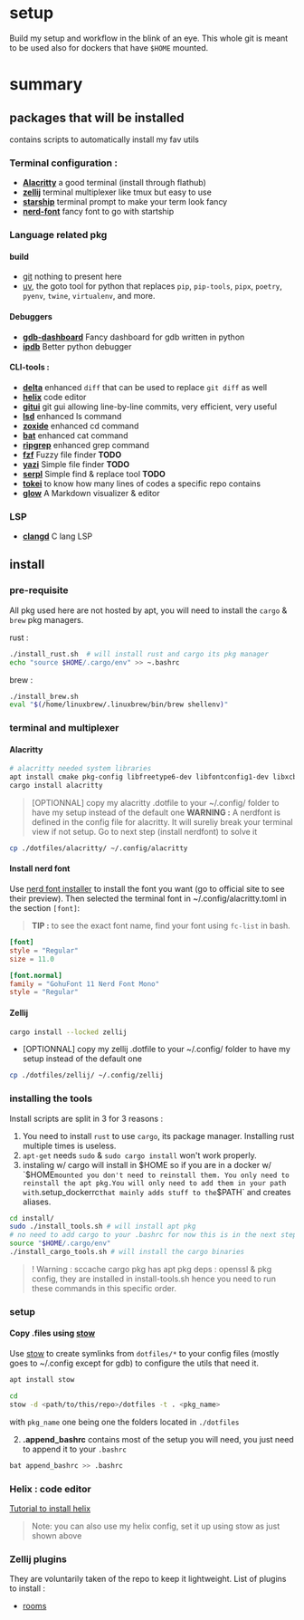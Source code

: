 # setup
Build my setup and workflow in the blink of an eye.
This whole git is meant to be used also for dockers that have `$HOME` mounted.

# summary
## packages that will be installed

contains scripts to automatically install my fav utils

### Terminal configuration : 
 - **[Alacritty](https://github.com/alacritty/alacritty)** a good terminal (install through flathub)
 - **[zellij](https://github.com/zellij-org/zellij/)** terminal multiplexer like tmux but easy to use
 - **[starship](starship.rs/)** terminal prompt to make your term look fancy
 - **[nerd-font](https://github.com/ryanoasis/nerd-fonts)** fancy font to go with startship

### Language related pkg
#### build
 - [git](https://git-scm.com/) nothing to present here
 - [uv](https://docs.astral.sh/uv/), the goto tool for python that replaces `pip`, `pip-tools`, `pipx`, `poetry`, `pyenv`, `twine`, `virtualenv`, and more.

#### Debuggers
 - **[gdb-dashboard](https://github.com/cyrus-and/gdb-dashboard)** Fancy dashboard for gdb written in python
 - **[ipdb](https://pypi.org/project/ipdb/)** Better python debugger

#### CLI-tools :
 - **[delta](https://github.com/dandavison/delta/)** enhanced `diff` that can be used to replace `git diff` as well
 - **[helix](https://github.com/helix-editor/)** code editor
 - **[gitui](https://github.com/extrawurst/gitui)** git gui allowing line-by-line commits, very efficient, very useful
 - **[lsd](https://github.com/Peltoche/lsd)** enhanced ls command
 - **[zoxide](https://github.com/ajeetdsouza/zoxide)** enhanced cd command
 - **[bat](https://github.com/sharkdp/bat)** enhanced cat command
 - **[ripgrep](https://github.com/BurntSushi/ripgrep)** enhanced grep command
 - **[fzf](https://github.com/junegunn/fzf)** Fuzzy file finder **TODO**
 - **[yazi](https://github.com/sxyazi/yazi)** Simple file finder **TODO**
 - **[serpl](https://github.com/yassinebridi/serpl)** Simple find & replace tool **TODO**
 - **[tokei](https://github.com/XAMPPRocky/tokei)** to know how many lines of codes a specific repo contains
 - **[glow](https://github.com/charmbracelet/glow)** A Markdown visualizer & editor

### LSP
- **[clangd](https://github.com/clangd/clangd)** C lang LSP

## install

### pre-requisite
All pkg used here are not hosted by apt, you will need to install the `cargo` & `brew` pkg managers.

rust :
```bash
./install_rust.sh  # will install rust and cargo its pkg manager
echo "source $HOME/.cargo/env" >> ~.bashrc
```
brew :
```bash
./install_brew.sh
eval "$(/home/linuxbrew/.linuxbrew/bin/brew shellenv)"
```

### terminal and multiplexer

#### Alacritty
```bash
# alacritty needed system libraries
apt install cmake pkg-config libfreetype6-dev libfontconfig1-dev libxcb-xfixes0-dev libxkbcommon-dev python3
cargo install alacritty
```
> [OPTIONNAL] copy my alacritty .dotfile to your ~/.config/ folder to have my setup instead of the default one
> **WARNING :** A nerdfont is defined in the config file for alacritty. It will sureliy break your terminal view if not setup.
> Go to next step (install nerdfont) to solve it

```bash
cp ./dotfiles/alacritty/ ~/.config/alacritty
```
#### Install nerd font
Use [nerd font installer](https://github.com/officialrajdeepsingh/nerd-fonts-installer) to install the font you want (go to official site to see their preview).
Then selected the terminal font in ~/.config/alacritty.toml in the section `[font]`:
> **TIP :** to see the exact font name, find your font using `fc-list` in bash.
```toml
[font]
style = "Regular"
size = 11.0

[font.normal]
family = "GohuFont 11 Nerd Font Mono"
style = "Regular"
```

#### Zellij
```bash
cargo install --locked zellij
```
- [OPTIONNAL] copy my zellij .dotfile to your ~/.config/ folder to have my setup instead of the default one
```bash
cp ./dotfiles/zellij/ ~/.config/zellij
```

### installing the tools
Install scripts are split in 3 for 3 reasons : 
1. You need to install `rust` to use `cargo`, its package manager. Installing rust multiple times is useless.
2. `apt-get` needs `sudo` & `sudo cargo install` won't work properly.
3. instaling w/ cargo will install in $HOME so if you are in a docker w/ `$HOME` mounted you don't need to reinstall them. You only need to reinstall the apt pkg.You will only need to add them in your path with `.setup_dockerrc` that mainly adds stuff to the `$PATH` and creates aliases.

```bash
cd install/
sudo ./install_tools.sh # will install apt pkg
# no need to add cargo to your .bashrc for now this is in the next step
source "$HOME/.cargo/env"
./install_cargo_tools.sh # will install the cargo binaries
```

>! Warning : 
sccache cargo pkg has apt pkg deps : openssl & pkg config, they are installed in install-tools.sh hence you need to run these commands in this specific order.



### setup 
#### Copy .files using [stow](https://www.gnu.org/software/stow/manual/stow.html#Introduction) 
Use [stow](https://www.gnu.org/software/stow/manual/stow.html#Introduction) to create symlinks from `dotfiles/*` to your config files (mostly goes to ~/.config except for gdb) to configure the utils that need it.
```bash
apt install stow
```
```bash
cd
stow -d <path/to/this/repo>/dotfiles -t . <pkg_name>
```
with `pkg_name` one being one the folders located in `./dotfiles`
 
2. **.append_bashrc** contains most of the setup you will need, you just need to append it to your `.bashrc`
```bash
bat append_bashrc >> .bashrc
```
### Helix : code editor
[Tutorial to install helix](https://docs.helix-editor.com/install.html)
> Note: you can also use my helix config, set it up using stow as just shown above

### Zellij plugins
They are voluntarily taken of the repo to keep it lightweight. List of plugins to install : 
- [rooms](https://github.com/rvcas/room)

